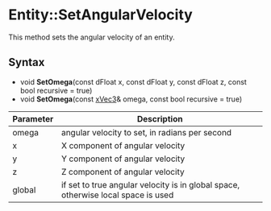 # Entity::SetAngularVelocity

This method sets the angular velocity of an entity.

## Syntax

- void **SetOmega**(const dFloat x, const dFloat y, const dFloat z, const bool recursive = true)
- void **SetOmega**(const [xVec3](xVec3.md)& omega, const bool recursive = true)

| Parameter | Description |
| --- | --- |
| omega | angular velocity to set, in radians per second |
| x | X component of angular velocity |
| y | Y component of angular velocity |
| z | Z component of angular velocity |
| global | if set to true angular velocity is in global space, otherwise local space is used |

